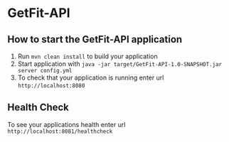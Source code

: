 # GetFit-API

How to start the GetFit-API application
---

1. Run `mvn clean install` to build your application
1. Start application with `java -jar target/GetFit-API-1.0-SNAPSHOT.jar server config.yml`
1. To check that your application is running enter url `http://localhost:8080`

Health Check
---

To see your applications health enter url `http://localhost:8081/healthcheck`
